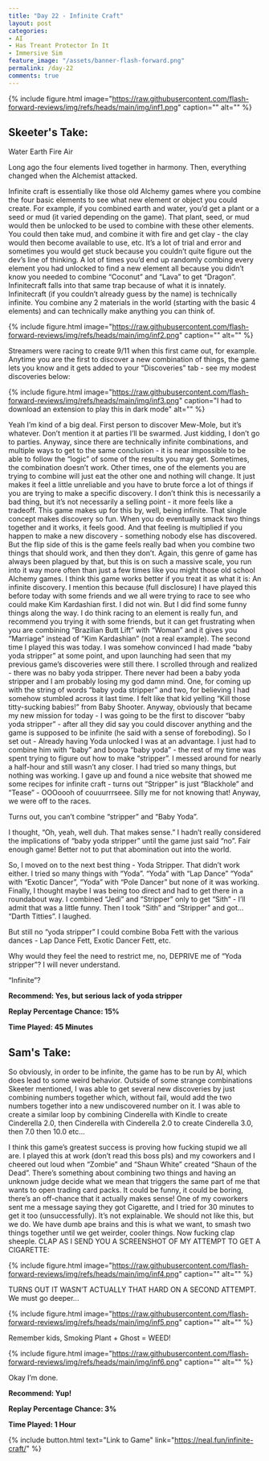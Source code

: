 ```yaml
---
title: "Day 22 - Infinite Craft"
layout: post
categories:
- AI
- Has Treant Protector In It
- Immersive Sim
feature_image: "/assets/banner-flash-forward.png"
permalink: /day-22
comments: true
---
```


{% include figure.html image="https://raw.githubusercontent.com/flash-forward-reviews/img/refs/heads/main/img/inf1.png" caption="" alt="" %}

## Skeeter's Take:

Water
Earth
Fire
Air

Long ago the four elements lived together in harmony. Then, everything changed when the Alchemist attacked. 

Infinite craft is essentially like those old Alchemy games where you combine the four basic elements to see what new element or object you could create. For example, if you combined earth and water, you’d get a plant or a seed or mud (it varied depending on the game). That plant, seed, or mud would then be unlocked to be used to combine with these other elements. You could then take mud, and combine it with fire and get clay - the clay would then become available to use, etc. It’s a lot of trial and error and sometimes you would get stuck because you couldn’t quite figure out the dev’s line of thinking. A lot of times you’d end up randomly combing every element you had unlocked to find a new element all because you didn’t know you needed to combine “Coconut” and “Lava” to get “Dragon”. 
Infinitecraft falls into that same trap because of what it is innately. 
Infinitecraft (if you couldn’t already guess by the name) is technically infinite. You combine any 2 materials in the world (starting with the basic 4 elements) and can technically make anything you can think of.

{% include figure.html image="https://raw.githubusercontent.com/flash-forward-reviews/img/refs/heads/main/img/inf2.png" caption="" alt="" %}

Streamers were racing to create 9/11 when this first came out, for example. Anytime you are the first to discover a new combination of things, the game lets you know and it gets added to your “Discoveries” tab - see my modest discoveries below:

{% include figure.html image="https://raw.githubusercontent.com/flash-forward-reviews/img/refs/heads/main/img/inf3.png" caption="I had to download an extension to play this in dark mode" alt="" %}

Yeah I’m kind of a big deal. First person to discover Mew-Mole, but it’s whatever. Don’t mention it at parties I’ll be swarmed. 
Just kidding, I don’t go to parties.
Anyway, since there are technically infinite combinations, and multiple ways to get to the same conclusion - it is near impossible to be able to follow the “logic” of some of the results you may get. Sometimes, the combination doesn’t work. Other times, one of the elements you are trying to combine will just eat the other one and nothing will change. 
It just makes it feel a little unreliable and you have to brute force a lot of things if you are trying to make a specific discovery. I don’t think this is necessarily a bad thing, but it’s not necessarily a selling point - it more feels like a tradeoff. This game makes up for this by, well, being infinite. That single concept makes discovery so fun. When you do eventually smack two things together and it works, it feels good. And that feeling is multiplied if you happen to make a new discovery - something nobody else has discovered. 
But the flip side of this is the game feels really bad when you combine two things that should work, and then they don’t. Again, this genre of game has always been plagued by that, but this is on such a massive scale, you run into it way more often than just a few times like you might those old school Alchemy games. 
I think this game works better if you treat it as what it is: An infinite discovery. 
I mention this because (full disclosure) I have played this before today with some friends and we all were trying to race to see who could make Kim Kardashian first. I did not win. But I did find some funny things along the way. I do think racing to an element is really fun, and recommend you trying it with some friends, but it can get frustrating when you are combining “Brazilian Butt Lift” with “Woman” and it gives you “Marriage” instead of “Kim Kardashian” (not a real example). 
The second time I played this was today. I was somehow convinced I had made “baby yoda stripper” at some point, and upon launching had seen that my previous game’s discoveries were still there. I scrolled through and realized - there was no baby yoda stripper. There never had been a baby yoda stripper and I am probably losing my god damn mind. One, for coming up with the string of words “baby yoda stripper” and two, for believing I had somehow stumbled across it last time. I felt like that kid yelling “Kill those titty-sucking babies!” from Baby Shooter. 
Anyway, obviously that became my new mission for today - I was going to be the first to discover “baby yoda stripper” - after all they did say you could discover anything and the game is supposed to be infinite (he said with a sense of foreboding). 
So I set out - Already having Yoda unlocked I was at an advantage. I just had to combine him with “baby” and booya “baby yoda” - the rest of my time was spent trying to figure out how to make “stripper”. I messed around for nearly a half-hour and still wasn’t any closer. I had tried so many things, but nothing was working. I gave up and found a nice website that showed me some recipes for infinite craft - turns out “Stripper” is just “Blackhole” and “Tease” - OOOoooh of couuurrrseee. Silly me for not knowing that! Anyway, we were off to the races. 

Turns out, you can’t combine “stripper” and “Baby Yoda”.

I thought, “Oh, yeah, well duh. That makes sense.” I hadn’t really considered the implications of “baby yoda stripper” until the game just said “no”. Fair enough game! Better not to put that abomination out into the world. 

So, I moved on to the next best thing - Yoda Stripper. 
That didn’t work either. 
I tried so many things with “Yoda”. “Yoda” with “Lap Dance” 
“Yoda” with “Exotic Dancer”, “Yoda” with “Pole Dancer” but none of it was working. 
Finally, I thought maybe I was being too direct and had to get there in a roundabout way. 
I combined “Jedi” and “Stripper” only to get “Sith” - I’ll admit that was a little funny. 
Then I took “Sith” and “Stripper” and got… “Darth Titties”. I laughed. 

But still no “yoda stripper”
I could combine Boba Fett with the various dances - Lap Dance Fett, Exotic Dancer Fett, etc. 

Why would they feel the need to restrict me, no, DEPRIVE me of “Yoda stripper”?
I will never understand.

“Infinite”?

**Recommend: Yes, but serious lack of yoda stripper**

**Replay Percentage Chance: 15%**

**Time Played: 45 Minutes**

## Sam's Take:

So obviously, in order to be infinite, the game has to be run by AI, which does lead to some weird behavior. Outside of some strange combinations Skeeter mentioned, I was able to get several new discoveries by just combining numbers together which, without fail, would add the two numbers together into a new undiscovered number on it. I was able to create a similar loop by combining Cinderella with Kindle to create Cinderella 2.0, then Cinderella with Cinderella 2.0 to create Cinderella 3.0, then 7.0 then 10.0 etc...

I think this game’s greatest success is proving how fucking stupid we all are. I played this at work (don’t read this boss pls) and my coworkers and I cheered out loud when “Zombie” and “Shaun White” created “Shaun of the Dead”. There’s something about combining two things and having an unknown judge decide what we mean that triggers the same part of me that wants to open trading card packs. It could be funny, it could be boring, there’s an off-chance that it actually makes sense! One of my coworkers sent me a message saying they got Cigarette, and I tried for 30 minutes to get it too (unsuccessfully). It’s not explainable. We should not like this, but we do. We have dumb ape brains and this is what we want, to smash two things together until we get weirder, cooler things. Now fucking clap sheeple. CLAP AS I SEND YOU A SCREENSHOT OF MY ATTEMPT TO GET A CIGARETTE:

{% include figure.html image="https://raw.githubusercontent.com/flash-forward-reviews/img/refs/heads/main/img/inf4.png" caption="" alt="" %}

TURNS OUT IT WASN’T ACTUALLY THAT HARD ON A SECOND ATTEMPT. We must go deeper...

{% include figure.html image="https://raw.githubusercontent.com/flash-forward-reviews/img/refs/heads/main/img/inf5.png" caption="" alt="" %}

Remember kids, Smoking Plant + Ghost = WEED!

{% include figure.html image="https://raw.githubusercontent.com/flash-forward-reviews/img/refs/heads/main/img/inf6.png" caption="" alt="" %}

Okay I’m done.

**Recommend: Yup!**

**Replay Percentage Chance: 3%**

**Time Played: 1 Hour**

{% include button.html text="Link to Game" link="https://neal.fun/infinite-craft/" %}